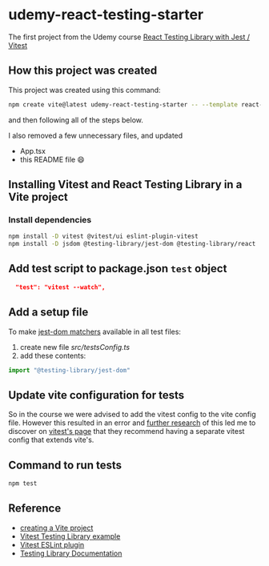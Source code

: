 # udemy-react-testing-starter

The first project from the Udemy course [React Testing Library with Jest / Vitest](https://www.udemy.com/course/react-testing-library)

## How this project was created

This project was created using this command:

```sh
npm create vite@latest udemy-react-testing-starter -- --template react-ts
```

and then following all of the steps below.

I also removed a few unnecessary files, and updated

- App.tsx
- this README file 😄

## Installing Vitest and React Testing Library in a Vite project

### Install dependencies

```sh
npm install -D vitest @vitest/ui eslint-plugin-vitest
npm install -D jsdom @testing-library/jest-dom @testing-library/react
```

## Add test script to package.json `test` object

```json
  "test": "vitest --watch",
```

## Add a setup file

To make [jest-dom matchers](https://github.com/testing-library/jest-dom#custom-matchers) available in all test files:

1. create new file _src/testsConfig.ts_
1. add these contents:

```js
import "@testing-library/jest-dom"
```

## Update vite configuration for tests

So in the course we were advised to add the vitest config to the vite config file. However this resulted in an error and [further research](https://stackoverflow.com/questions/72146352/vitest-defineconfig-test-does-not-exist-in-type-userconfigexport) of this led me to discover on [vitest's page](https://vitest.dev/config/file.html) that they recommend having a separate vitest config that extends vite's.

## Command to run tests

```sh
npm test
```

## Reference

- [creating a Vite project](https://vitejs.dev/guide/#scaffolding-your-first-vite-project)
- [Vitest Testing Library example](https://github.com/vitest-dev/vitest/tree/main/examples/react-testing-lib)
- [Vitest ESLint plugin](https://www.npmjs.com/package/eslint-plugin-vitest)
- [Testing Library Documentation](https://testing-library.com/)
